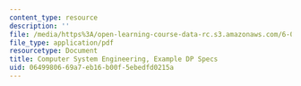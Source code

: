 ```yaml
---
content_type: resource
description: ''
file: /media/https%3A/open-learning-course-data-rc.s3.amazonaws.com/6-033-computer-system-engineering-spring-2018/0649980669a7eb16b00f5ebedfd0215a_MIT6_033S18dp-2017.pdf
file_type: application/pdf
resourcetype: Document
title: Computer System Engineering, Example DP Specs
uid: 06499806-69a7-eb16-b00f-5ebedfd0215a
---
```

